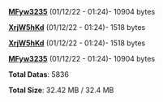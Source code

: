 [**MFyw3235**](/data/MFyw3235.txt) (01/12/22 - 01:24)- 10904 bytes

[**XrjW5hKd**](/data/XrjW5hKd.txt) (01/12/22 - 01:24)- 1518 bytes

[**XrjW5hKd**](/data/XrjW5hKd.txt) (01/12/22 - 01:24)- 1518 bytes

[**MFyw3235**](/data/MFyw3235.txt) (01/12/22 - 01:24)- 10904 bytes

**Total Datas**: 5836

**Total Size**: 32.42 MB / 32.4 MB